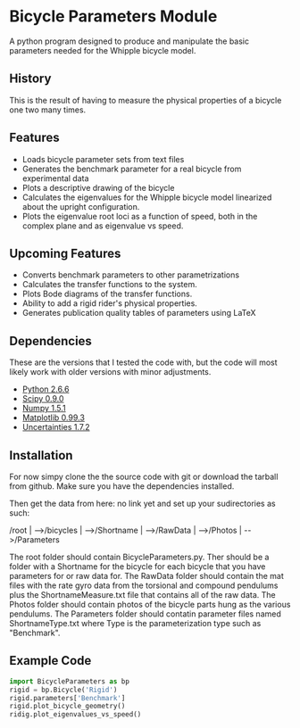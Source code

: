 Bicycle Parameters Module
=========================

A python program designed to produce and manipulate the basic parameters needed for
the Whipple bicycle model.

History
-------
This is the result of having to measure the physical properties of a bicycle
one two many times.

Features
--------
- Loads bicycle parameter sets from text files
- Generates the benchmark parameter for a real bicycle from experimental data
- Plots a descriptive drawing of the bicycle
- Calculates the eigenvalues for the Whipple bicycle model linearized about the
  upright configuration.
- Plots the eigenvalue root loci as a function of speed, both in the complex
  plane and as eigenvalue vs speed.

Upcoming Features
-----------------
- Converts benchmark parameters to other parametrizations
- Calculates the transfer functions to the system.
- Plots Bode diagrams of the transfer functions.
- Ability to add a rigid rider's physical properties.
- Generates publication quality tables of parameters using LaTeX

Dependencies
------------
These are the versions that I tested the code with, but the code will most
likely work with older versions with minor adjustments.

- [Python 2.6.6](http://www.python.org/)
- [Scipy 0.9.0](http://www.scipy.org/)
- [Numpy 1.5.1](http://numpy.scipy.org/)
- [Matplotlib 0.99.3](http://matplotlib.sourceforge.net/)
- [Uncertainties 1.7.2](http://packages.python.org/uncertainties/)

Installation
------------
For now simpy clone the the source code with git or download the tarball from
github. Make sure you have the dependencies installed.

Then get the data from here: no link yet and set up your sudirectories as such:

/root
|
-->/bicycles
   |
   -->/Shortname
      |
      -->/RawData
      |
      -->/Photos
      |
      -->/Parameters

The root folder should contain BicycleParameters.py. Ther should be a folder
with a Shortname for the bicycle for each bicycle that you have parameters for
or raw data for. The RawData folder should contain the mat files with the rate
gyro data from the torsional and compound pendulums plus the
ShortnameMeasure.txt file that contains all of the raw data. The Photos folder
should contain photos of the bicycle parts hung as the various pendulums. The
Parameters folder should contatin parameter files named ShortnameType.txt where
Type is the parameterization type such as "Benchmark".

Example Code
------------
```python
import BicycleParameters as bp
rigid = bp.Bicycle('Rigid')
rigid.parameters['Benchmark']
rigid.plot_bicycle_geometry()
ridig.plot_eigenvalues_vs_speed()
```

